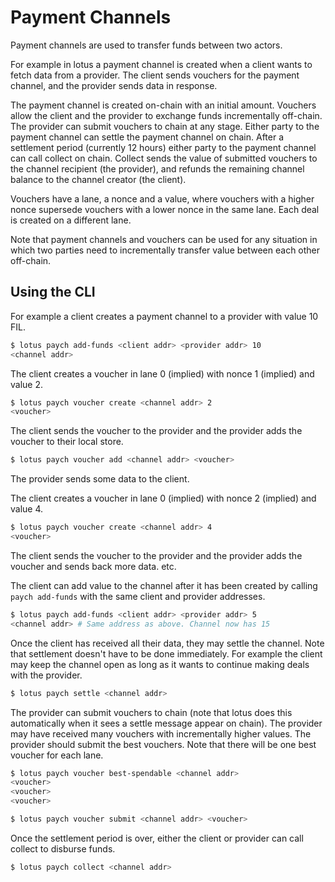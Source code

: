 # Payment Channels

Payment channels are used to transfer funds between two actors.

For example in lotus a payment channel is created when a client wants to fetch data from a provider.
The client sends vouchers for the payment channel, and the provider sends data in response.

The payment channel is created on-chain with an initial amount.
Vouchers allow the client and the provider to exchange funds incrementally off-chain.
The provider can submit vouchers to chain at any stage.
Either party to the payment channel can settle the payment channel on chain.
After a settlement period (currently 12 hours) either party to the payment channel can call collect on chain.
Collect sends the value of submitted vouchers to the channel recipient (the provider), and refunds the remaining channel balance to the channel creator (the client).

Vouchers have a lane, a nonce and a value, where vouchers with a higher nonce supersede vouchers with a lower nonce in the same lane.
Each deal is created on a different lane. 

Note that payment channels and vouchers can be used for any situation in which two parties need to incrementally transfer value between each other off-chain.

## Using the CLI

For example a client creates a payment channel to a provider with value 10 FIL.

```sh
$ lotus paych add-funds <client addr> <provider addr> 10
<channel addr>
```

The client creates a voucher in lane 0 (implied) with nonce 1 (implied) and value 2.

```sh
$ lotus paych voucher create <channel addr> 2
<voucher>
```

The client sends the voucher to the provider and the provider adds the voucher to their local store.

```sh
$ lotus paych voucher add <channel addr> <voucher>
```

The provider sends some data to the client.

The client creates a voucher in lane 0 (implied) with nonce 2 (implied) and value 4.

```sh
$ lotus paych voucher create <channel addr> 4
<voucher>
```

The client sends the voucher to the provider and the provider adds the voucher and sends back more data.
etc.

The client can add value to the channel after it has been created by calling `paych add-funds` with the same client and provider addresses.

```sh
$ lotus paych add-funds <client addr> <provider addr> 5
<channel addr> # Same address as above. Channel now has 15
```

Once the client has received all their data, they may settle the channel.
Note that settlement doesn't have to be done immediately.
For example the client may keep the channel open as long as it wants to continue making deals with the provider.

```sh
$ lotus paych settle <channel addr>
```

The provider can submit vouchers to chain (note that lotus does this automatically when it sees a settle message appear on chain).
The provider may have received many vouchers with incrementally higher values.
The provider should submit the best vouchers. Note that there will be one best voucher for each lane.

```sh
$ lotus paych voucher best-spendable <channel addr>
<voucher>
<voucher>
<voucher>

$ lotus paych voucher submit <channel addr> <voucher>
```

Once the settlement period is over, either the client or provider can call collect to disburse funds.

```sh
$ lotus paych collect <channel addr>
```
